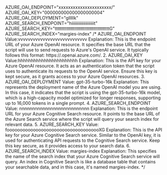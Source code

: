 AZURE_OAI_ENDPOINT="xxxxxxxxxxxxxxxxxxxxxx/"
AZURE_OAI_KEY="000000000000000000004"
AZURE_OAI_DEPLOYMENT="glllllk"
AZURE_SEARCH_ENDPOINT="hiiiiiiiiiiiiiiiiiiiiit"
AZURE_SEARCH_KEY="ttttttttttttttttttttttttttttttttttttttG"
AZURE_SEARCH_INDEX="margies-index"
/*
AZURE_OAI_ENDPOINT
Value:vvvvvvvvvvvvvvvvvvvvvvvvvvvv
Explanation: This is the endpoint URL of your Azure OpenAI resource. It specifies the base URL that the script will use to send requests to Azure's OpenAI service. It typically follows this format: https://<resource-name>.openai.azure.com/.
2. AZURE_OAI_KEY
Value:hhhhhhhhhhhhhhhhhhhhhhh
Explanation: This is the API key for your Azure OpenAI resource. It acts as an authentication token that the script uses to authenticate its requests to the OpenAI service. Ensure this key is kept secure, as it grants access to your Azure OpenAI resources.
3. AZURE_OAI_DEPLOYMENT
Value: gpt-35-turbo-16k
Explanation: This represents the deployment name of the Azure OpenAI model you are using. In this case, it indicates that the script is using the gpt-35-turbo-16k model, which is a high-capacity model optimized for longer responses, supporting up to 16,000 tokens in a single prompt.
4. AZURE_SEARCH_ENDPOINT
Value: nnnnnnnnnnnnnnnnnnnnnnnnnnn
Explanation: This is the endpoint URL for your Azure Cognitive Search resource. It points to the base URL of the Azure Search service where the script will query your search index for relevant data.
5. AZURE_SEARCH_KEY
Value: foooooooooooooooooooooooooooooooooooXG
Explanation: This is the API key for your Azure Cognitive Search service. Similar to the OpenAI key, it is used for authenticating API requests to the Cognitive Search service. Keep this key secure, as it provides access to your search data.
6. AZURE_SEARCH_INDEX
Value: margies-index
Explanation: This specifies the name of the search index that your Azure Cognitive Search service will query. An index in Cognitive Search is like a database table that contains your searchable data, and in this case, it's named margies-index.
*/
